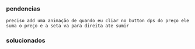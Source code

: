 ### pendencias

    preciso add uma animação de quando eu cliar no button dps do preço ele suma o preço e a seta va para direita ate sumir

### solucionados
